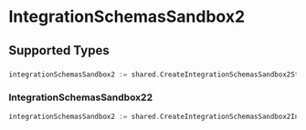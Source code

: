 # IntegrationSchemasSandbox2


## Supported Types

### 

```go
integrationSchemasSandbox2 := shared.CreateIntegrationSchemasSandbox2Str(string{/* values here */})
```

### IntegrationSchemasSandbox22

```go
integrationSchemasSandbox2 := shared.CreateIntegrationSchemasSandbox2IntegrationSchemasSandbox22(shared.IntegrationSchemasSandbox22{/* values here */})
```

